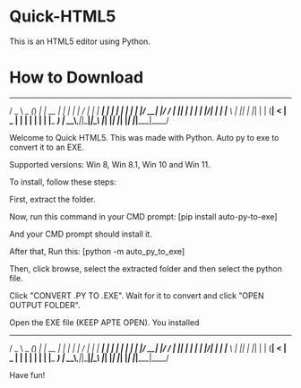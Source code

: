 # Quick-HTML5
This is an HTML5 editor using Python.

# How to Download
   ___        _      _      _   _ _____ __  __ _     ____  
  / _ \ _   _(_) ___| | __ | | | |_   _|  \/  | |   | ___| 
 | | | | | | | |/ __| |/ / | |_| | | | | |\/| | |   |___ \ 
 | |_| | |_| | | (__|   <  |  _  | | | | |  | | |___ ___) |
  \__\_\\__,_|_|\___|_|\_\ |_| |_| |_| |_|  |_|_____|____/ 
                                                           

Welcome to Quick HTML5.
This was made with Python.
Auto py to exe to convert it to an EXE.


Supported versions:
Win 8,
Win 8.1,
Win 10 and Win 11.

To install, follow these steps:

First, extract the folder.

Now, run this command in your CMD prompt:
[pip install auto-py-to-exe]

And your CMD prompt should install it.

After that, Run this:
[python -m auto_py_to_exe]

Then, click browse, select the extracted folder and then select the python file.

Click "CONVERT .PY TO .EXE".
Wait for it to convert and click "OPEN OUTPUT FOLDER".

Open the EXE file (KEEP APTE OPEN).
You installed

   ___        _      _      _   _ _____ __  __ _     ____  
  / _ \ _   _(_) ___| | __ | | | |_   _|  \/  | |   | ___| 
 | | | | | | | |/ __| |/ / | |_| | | | | |\/| | |   |___ \ 
 | |_| | |_| | | (__|   <  |  _  | | | | |  | | |___ ___) |
  \__\_\\__,_|_|\___|_|\_\ |_| |_| |_| |_|  |_|_____|____/ 

Have fun!



